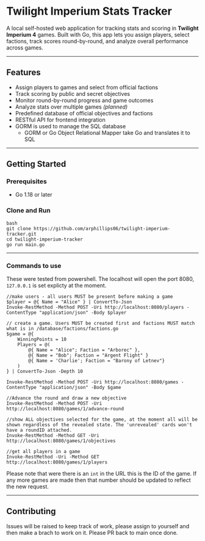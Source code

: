 # Twilight Imperium Stats Tracker

A local self-hosted web application for tracking stats and scoring in **Twilight Imperium 4** games. Built with Go, this app lets you assign players, select factions, track scores round-by-round, and analyze overall performance across games.

---

## Features

- Assign players to games and select from official factions  
- Track scoring by public and secret objectives  
- Monitor round-by-round progress and game outcomes  
- Analyze stats over multiple games *(planned)*  
- Predefined database of official objectives and factions  
- RESTful API for frontend integration
- GORM is used to manage the SQL database
  - GORM or Go Object Relational Mapper take Go and translates it to SQL 

---

## Getting Started

### Prerequisites

- Go 1.18 or later  

### Clone and Run

```
bash
git clone https://github.com/arphillips06/twilight-imperium-tracker.git
cd twilight-imperium-tracker
go run main.go
```
---
### Commands to use
These were tested from powershell. The localhost will open the port 8080, ```127.0.0.1``` is set explicty at the moment.

```
//make users - all users MUST be present before making a game
$player = @{ Name = "Alice" } | ConvertTo-Json
Invoke-RestMethod -Method POST -Uri http://localhost:8080/players -ContentType "application/json" -Body $player

// create a game. Users MUST be created first and factions MUST match what is in /database/factions/factions.go
$game = @{
    WinningPoints = 10
    Players = @(
        @{ Name = "Alice"; Faction = "Arborec" },
        @{ Name = "Bob"; Faction = "Argent Flight" }
        @{ Name = 'Charlie'; Faction = "Barony of Letnev"}
    )
} | ConvertTo-Json -Depth 10

Invoke-RestMethod -Method POST -Uri http://localhost:8080/games -ContentType "application/json" -Body $game

//Advance the round and draw a new objective
Invoke-RestMethod -Method POST -Uri http://localhost:8080/games/1/advance-round

//show ALL objectives selected for the game, at the moment all will be shown regardless of the revealed state. The 'unrevealed' cards won't have a roundID attached.
Invoke-RestMethod -Method GET -Uri http://localhost:8080/games/1/objectives

//get all players in a game
Invoke-RestMethod -Uri -Method GET http://localhost:8080/games/1/players
```
Please note that were there is an ```int``` in the URL this is the ID of the game. If any more games are made then that number should be updated to reflect the new request.

---

## Contributing
Issues will be raised to keep track of work, please assign to yourself and then make a brach to work on it. Please PR back to main once done.
